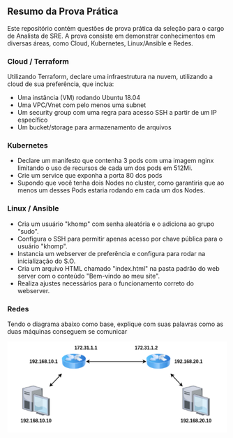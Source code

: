 ## Resumo da Prova Prática

Este repositório contém questões de prova prática da seleção para o cargo de Analista de SRE. A prova consiste em demonstrar conhecimentos em diversas áreas, como Cloud, Kubernetes, Linux/Ansible e Redes.

### Cloud / Terraform
Utilizando Terraform, declare uma infraestrutura na nuvem, utilizando a cloud de sua preferência, que inclua:
- Uma instância (VM) rodando Ubuntu 18.04
- Uma VPC/Vnet com pelo menos uma subnet
- Um security group com uma regra para acesso SSH a partir de um IP específico
- Um bucket/storage para armazenamento de arquivos

### Kubernetes
- Declare um manifesto que contenha 3 pods com uma imagem nginx limitando o uso de recursos de cada um dos pods em 512Mi.
- Crie um service que exponha a porta 80 dos pods
- Supondo que você tenha dois Nodes no cluster, como garantiria que ao menos um desses Pods estaria rodando em cada um dos Nodes.

### Linux / Ansible
- Cria um usuário "khomp" com senha aleatória e o adiciona ao grupo "sudo".
- Configura o SSH para permitir apenas acesso por chave pública para o usuário "khomp".
- Instancia um webserver de preferência e configura para rodar na inicialização do S.O.
- Cria um arquivo HTML chamado "index.html" na pasta padrão do web server com o conteúdo "Bem-vindo ao meu site".
- Realiza ajustes necessários para o funcionamento correto do webserver.

### Redes
Tendo o diagrama abaixo como base, explique com suas palavras como as duas máquinas conseguem se comunicar
<p align="center">
  <img src="https://raw.githubusercontent.com/adrianomatildes/lab-khomp/master/img/redes.png" alt="Diagrama de Rede">
</p>
